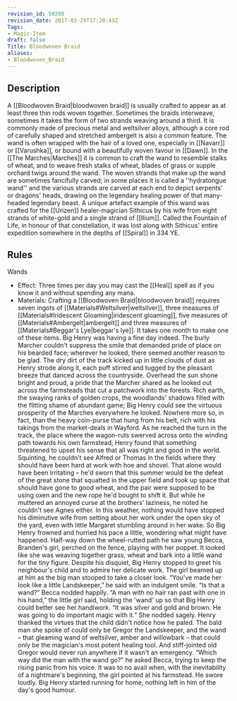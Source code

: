 ```yaml
---
revision_id: 50208
revision_date: 2017-03-29T17:20:43Z
Tags:
- Magic-Item
draft: false
Title: Bloodwoven Braid
aliases:
- Bloodwoven_Braid
---
```

## Description
A [[Bloodwoven Braid|bloodwoven braid]] is usually crafted to appear as at least three thin rods woven together. Sometimes the braids interweave, sometimes it takes the form of two strands weaving around a third. It is commonly made of precious metal and weltsilver alloys, although a core rod of carefully shaped and stretched ambergelt is also a common feature. The wand is often wrapped with the hair of a loved one, especially in [[Navarr]] or [[Varushka]], or bound with a beautifully woven favour in [[Dawn]]. In the [[The Marches|Marches]] it is common to craft the wand to resemble stalks of wheat, and to weave fresh stalks of wheat, blades of grass or supple orchard twigs around the wand.
The woven strands that make up the wand are sometimes fancifully carved; in some places it is called a ''hydratongue wand'' and the various strands are carved at each end to depict serpents' or dragons' heads, drawing on the legendary healing power of that many-headed legendary beast. 
A unique artefact example of this wand was crafted for the [[Urizen]] healer-magician Sithicus by his wife from eight strands of white-gold and a single strand of [[Ilium]]. Called the Fountain of Life, in honour of that constellation, it was lost along with Sithicus' entire expedition somewhere in the depths of [[Spiral]] in 334 YE.
## Rules
Wands
* Effect: Three times per day you may cast the [[Heal]] spell as if you know it and without spending any mana.
* Materials: Crafting a [[Bloodwoven Braid|bloodwoven braid]] requires seven ingots of [[Materials#Weltsilver|weltsilver]], three measures of [[Materials#Iridescent Gloaming|iridescent gloaming]], five measures of [[Materials#Ambergelt|ambergelt]] and three measures of [[Materials#Beggar's Lye|beggar's lye]]. It takes one month to make one of these items.
Big Henry was having a fine day indeed. The burly Marcher couldn't suppress the smile that demanded pride of place on his bearded face; wherever he looked, there seemed another reason to be glad.
The dry dirt of the track kicked up in little clouds of dust as Henry strode along it, each puff stirred and tugged by the pleasant breeze that danced across the countryside. Overhead the sun shone bright and proud, a pride that the Marcher shared as he looked out across the farmsteads that cut a patchwork into the forests. Rich earth, the swaying ranks of golden crops, the woodlands' shadows filled with the flitting shame of abundant game; Big Henry could see the virtuous prosperity of the Marches everywhere he looked. Nowhere more so, in fact, than the heavy coin-purse that hung from his belt, rich with his takings from the market-deals in Wayford.
As he reached the turn in the track, the place where the wagon-ruts swerved across onto the winding path towards his own farmstead, Henry found that something threatened to upset his sense that all was right and good in the world. Squinting, he couldn't see Alfred or Thomas in the fields where they should have been hard at work with hoe and shovel. That alone would have been irritating – he'd sworn that this summer would be the defeat of the great stone that squatted in the upper field and took up space that should have gone to good wheat, and the pair were supposed to be using oxen and the new rope he'd bought to shift it. But while he muttered an annoyed curse at the brothers' laziness, he noted he couldn't see Agnes either. In this weather, nothing would have stopped his diminutive wife from setting about her work under the open sky of the yard, even with little Margaret stumbling around in her wake.
So Big Henry frowned and hurried his pace a little, wondering what might have happened. Half-way down the wheel-rutted path he saw young Becca, Branden's girl, perched on the fence, playing with her poppet. It looked like she was weaving together grass, wheat and bark into a little wand for the tiny figure.
Despite his disquiet, Big Henry stopped to greet his neighbour's child and to admire her delicate work. The girl beamed up at him as the big man stooped to take a closer look. “You've made her look like a little Landskeeper,” he said with an indulgent smile. “Is that a wand?”
Becca nodded happily. “A man with no hair ran past with one in his hand,” the little girl said, holding the 'wand' up so that Big Henry could better see her handiwork. “It was silver and gold and brown. He was going to do important magic with it.” She nodded sagely.
Henry thanked the virtues that the child didn't notice how he paled. The bald man she spoke of could only be Gregor the Landskeeper, and the wand – that gleaming wand of weltsilver, amber and willowbark – that could only be the magician's most potent healing tool.
And stiff-jointed old Gregor would never run anywhere if it wasn't an emergency.
“Which way did the man with the wand go?” he asked Becca, trying to keep the rising panic from his voice. It was to no avail when, with the inevitability of a nightmare's beginning, the girl pointed at his farmstead. He swore loudly.
Big Henry started running for home, nothing left in him of the day's good humour.